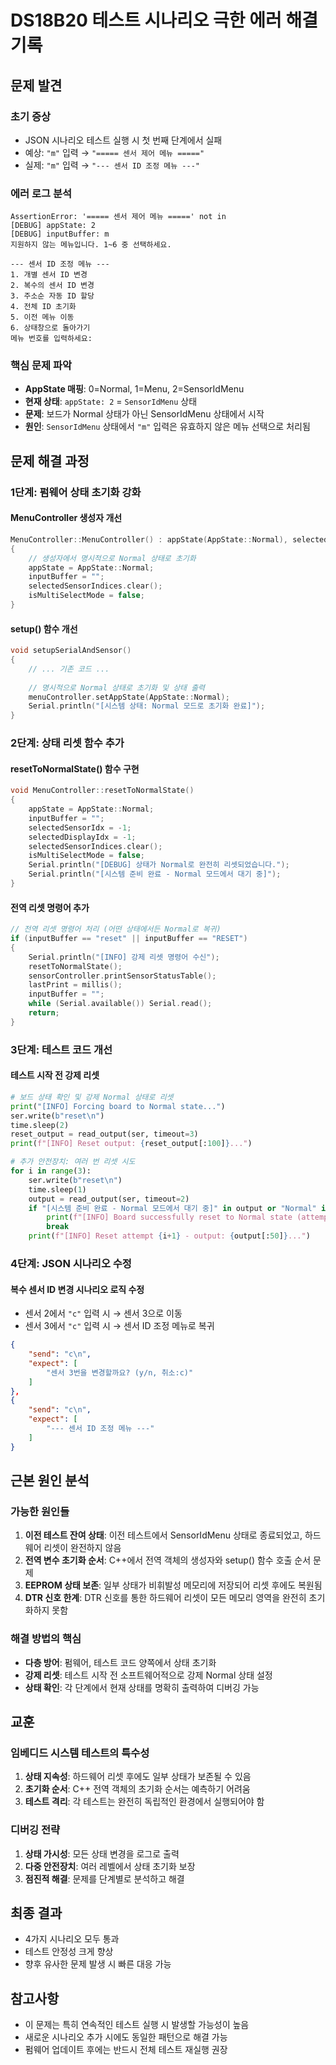 # DS18B20 테스트 시나리오 극한 에러 해결 기록

## 문제 발견

### 초기 증상
- JSON 시나리오 테스트 실행 시 첫 번째 단계에서 실패
- 예상: `"m"` 입력 → `"===== 센서 제어 메뉴 ====="`
- 실제: `"m"` 입력 → `"--- 센서 ID 조정 메뉴 ---"`

### 에러 로그 분석
```
AssertionError: '===== 센서 제어 메뉴 =====' not in
[DEBUG] appState: 2
[DEBUG] inputBuffer: m
지원하지 않는 메뉴입니다. 1~6 중 선택하세요.

--- 센서 ID 조정 메뉴 ---
1. 개별 센서 ID 변경
2. 복수의 센서 ID 변경
3. 주소순 자동 ID 할당
4. 전체 ID 초기화
5. 이전 메뉴 이동
6. 상태창으로 돌아가기
메뉴 번호를 입력하세요:
```

### 핵심 문제 파악
- **AppState 매핑**: 0=Normal, 1=Menu, 2=SensorIdMenu
- **현재 상태**: `appState: 2` = `SensorIdMenu` 상태
- **문제**: 보드가 Normal 상태가 아닌 SensorIdMenu 상태에서 시작
- **원인**: `SensorIdMenu` 상태에서 `"m"` 입력은 유효하지 않은 메뉴 선택으로 처리됨

## 문제 해결 과정

### 1단계: 펌웨어 상태 초기화 강화

#### MenuController 생성자 개선
```cpp
MenuController::MenuController() : appState(AppState::Normal), selectedSensorIdx(-1), selectedDisplayIdx(-1)
{
    // 생성자에서 명시적으로 Normal 상태로 초기화
    appState = AppState::Normal;
    inputBuffer = "";
    selectedSensorIndices.clear();
    isMultiSelectMode = false;
}
```

#### setup() 함수 개선
```cpp
void setupSerialAndSensor()
{
    // ... 기존 코드 ...
    
    // 명시적으로 Normal 상태로 초기화 및 상태 출력
    menuController.setAppState(AppState::Normal);
    Serial.println("[시스템 상태: Normal 모드로 초기화 완료]");
}
```

### 2단계: 상태 리셋 함수 추가

#### resetToNormalState() 함수 구현
```cpp
void MenuController::resetToNormalState()
{
    appState = AppState::Normal;
    inputBuffer = "";
    selectedSensorIdx = -1;
    selectedDisplayIdx = -1;
    selectedSensorIndices.clear();
    isMultiSelectMode = false;
    Serial.println("[DEBUG] 상태가 Normal로 완전히 리셋되었습니다.");
    Serial.println("[시스템 준비 완료 - Normal 모드에서 대기 중]");
}
```

#### 전역 리셋 명령어 추가
```cpp
// 전역 리셋 명령어 처리 (어떤 상태에서든 Normal로 복귀)
if (inputBuffer == "reset" || inputBuffer == "RESET")
{
    Serial.println("[INFO] 강제 리셋 명령어 수신");
    resetToNormalState();
    sensorController.printSensorStatusTable();
    lastPrint = millis();
    inputBuffer = "";
    while (Serial.available()) Serial.read();
    return;
}
```

### 3단계: 테스트 코드 개선

#### 테스트 시작 전 강제 리셋
```python
# 보드 상태 확인 및 강제 Normal 상태로 리셋
print("[INFO] Forcing board to Normal state...")
ser.write(b"reset\n")
time.sleep(2)
reset_output = read_output(ser, timeout=3)
print(f"[INFO] Reset output: {reset_output[:100]}...")

# 추가 안전장치: 여러 번 리셋 시도
for i in range(3):
    ser.write(b"reset\n")
    time.sleep(1)
    output = read_output(ser, timeout=2)
    if "[시스템 준비 완료 - Normal 모드에서 대기 중]" in output or "Normal" in output:
        print(f"[INFO] Board successfully reset to Normal state (attempt {i+1})")
        break
    print(f"[INFO] Reset attempt {i+1} - output: {output[:50]}...")
```

### 4단계: JSON 시나리오 수정

#### 복수 센서 ID 변경 시나리오 로직 수정
- 센서 2에서 `"c"` 입력 시 → 센서 3으로 이동
- 센서 3에서 `"c"` 입력 시 → 센서 ID 조정 메뉴로 복귀

```json
{
    "send": "c\n",
    "expect": [
        "센서 3번을 변경할까요? (y/n, 취소:c)"
    ]
},
{
    "send": "c\n",
    "expect": [
        "--- 센서 ID 조정 메뉴 ---"
    ]
}
```

## 근본 원인 분석

### 가능한 원인들
1. **이전 테스트 잔여 상태**: 이전 테스트에서 SensorIdMenu 상태로 종료되었고, 하드웨어 리셋이 완전하지 않음
2. **전역 변수 초기화 순서**: C++에서 전역 객체의 생성자와 setup() 함수 호출 순서 문제
3. **EEPROM 상태 보존**: 일부 상태가 비휘발성 메모리에 저장되어 리셋 후에도 복원됨
4. **DTR 신호 한계**: DTR 신호를 통한 하드웨어 리셋이 모든 메모리 영역을 완전히 초기화하지 못함

### 해결 방법의 핵심
- **다층 방어**: 펌웨어, 테스트 코드 양쪽에서 상태 초기화
- **강제 리셋**: 테스트 시작 전 소프트웨어적으로 강제 Normal 상태 설정
- **상태 확인**: 각 단계에서 현재 상태를 명확히 출력하여 디버깅 가능

## 교훈

### 임베디드 시스템 테스트의 특수성
1. **상태 지속성**: 하드웨어 리셋 후에도 일부 상태가 보존될 수 있음
2. **초기화 순서**: C++ 전역 객체의 초기화 순서는 예측하기 어려움
3. **테스트 격리**: 각 테스트는 완전히 독립적인 환경에서 실행되어야 함

### 디버깅 전략
1. **상태 가시성**: 모든 상태 변경을 로그로 출력
2. **다중 안전장치**: 여러 레벨에서 상태 초기화 보장
3. **점진적 해결**: 문제를 단계별로 분석하고 해결

## 최종 결과
- 4가지 시나리오 모두 통과
- 테스트 안정성 크게 향상
- 향후 유사한 문제 발생 시 빠른 대응 가능

## 참고사항
- 이 문제는 특히 연속적인 테스트 실행 시 발생할 가능성이 높음
- 새로운 시나리오 추가 시에도 동일한 패턴으로 해결 가능
- 펌웨어 업데이트 후에는 반드시 전체 테스트 재실행 권장